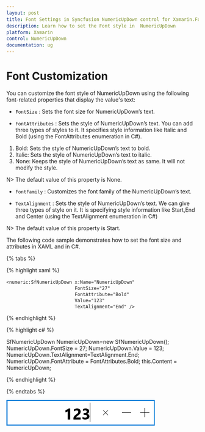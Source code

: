 ```yaml
---
layout: post
title: Font Settings in Syncfusion NumericUpDown control for Xamarin.Forms
description: Learn how to set the Font style in  NumericUpDown
platform: Xamarin
control: NumericUpDown
documentation: ug
---
```

# Font Customization

You can customize the font style of NumericUpDown using the following font-related properties that display the value's text:

* `FontSize` : Sets the font size for NumericUpDown’s text. 

* `FontAttributes` : Sets the style of NumericUpDown’s text. You can add three types of styles to it. It specifies style information like Italic and Bold (using the FontAttributes enumeration in C#).

1. Bold: Sets the style of NumericUpDown’s text to bold.
2. Italic: Sets the style of NumericUpDown’s text to italic.
3. None: Keeps the style of NumericUpDown’s text as same. It will not modify the style.

N> The default value of this property is None.

* `FontFamily` : Customizes the font family of the NumericUpDown’s text.

* `TextAlignment` : Sets the style of NumericUpDown’s text. We can give three types of style on it. It is specifying style information like Start,End and Center (using the TextAlignment enumeration in C#)

N> The default value of this property is Start.

The following code sample demonstrates how to set the font size and attributes in XAML and in C#.

{% tabs %}

{% highlight xaml %}

	<numeric:SfNumericUpDown x:Name="NumericUpDown" 
	                         FontSize="27" 
	                         FontAttribute="Bold" 
	                         Value="123" 
	                         TextAlignment="End" />
	
{% endhighlight %}

{% highlight c# %}

SfNumericUpDown NumericUpDown=new SfNumericUpDown();
NumericUpDown.FontSize = 27;
NumericUpDown.Value = 123;
NumericUpDown.TextAlignment=TextAlignment.End;
NumericUpDown.FontAttribute = FontAttributes.Bold;
this.Content = NumericUpDown;

{% endhighlight %}

{% endtabs %}

![Display the NumericUpDown control with FontCustomization](images/textformatend.png)
